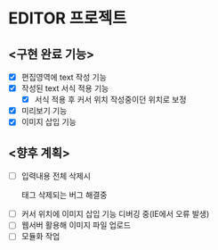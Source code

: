 # EDITOR 프로젝트

## <구현 완료 기능>
- [x] 편집영역에 text 작성 기능
- [x] 작성된 text 서식 적용 기능
    - [x] 서식 적용 후 커서 위치 작성중이던 위치로 보정
- [x] 미리보기 기능
- [x] 이미지 삽입 기능

## <향후 계획>
- [ ] 입력내용 전체 삭제시 <p>태그 삭제되는 버그 해결중
- [ ] 커서 위치에 이미지 삽입 기능 디버깅 중(IE에서 오류 발생)
- [ ] 웹서버 활용해 이미지 파일 업로드
- [ ] 모듈화 작업
